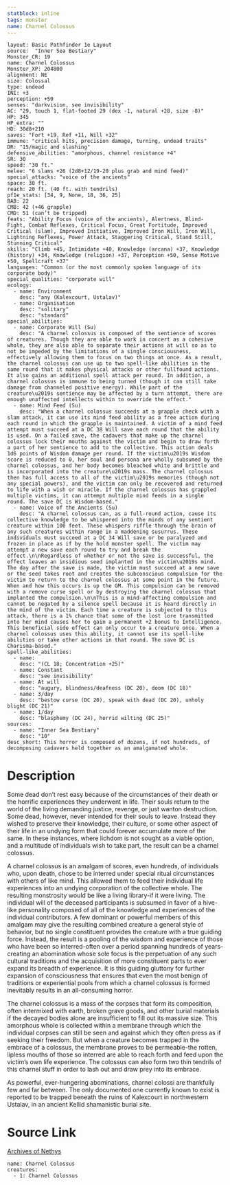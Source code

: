 ```yaml
---
statblock: inline
tags: monster
name: Charnel Colossus
---
```

```statblock
layout: Basic Pathfinder 1e Layout
source:  "Inner Sea Bestiary"
Monster_CR: 19
name: Charnel Colossus
Monster_XP: 204800
alignment: NE
size: Colossal
type: undead
INI: +3
perception: +50
senses: "darkvision, see invisibility"
AC: "29, touch 1, flat-footed 29 (dex -1, natural +28, size -8)"
HP: 345
HP_extra: ""
HD: 30d8+210
saves: "Fort +19, Ref +11, Will +32"
immune: "critical hits, precision damage, turning, undead traits"
DR: "15/magic and slashing"
defensive_abilities: "amorphous, channel resistance +4"
SR: 30
speed: "30 ft."
melee: "6 slams +26 (2d8+12/19-20 plus grab and mind feed)"
special_attacks: "voice of the ancients"
space: 30 ft.
reach: 20 ft. (40 ft. with tendrils)
pf1e_stats: [34, 9, None, 18, 36, 25]
BAB: 22
CMB: 42 (+46 grapple)
CMD: 51 (can’t be tripped)
feats: "Ability Focus (voice of the ancients), Alertness, Blind- Fight, Combat Reflexes, Critical Focus, Great Fortitude, Improved Critical (slam), Improved Initiative, Improved Iron Will, Iron Will, Lightning Reflexes, Power Attack, Staggering Critical, Stand Still, Stunning Critical"
skills: "Climb +45, Intimidate +40, Knowledge (arcana) +37, Knowledge (history) +34, Knowledge (religion) +37, Perception +50, Sense Motive +50, Spellcraft +37"
languages: "Common (or the most commonly spoken language of its corporate body)"
special_qualities: "corporate will"
ecology:
  - name: Environment
    desc: "any (Kalexcourt, Ustalav)"
  - name: Organisation
    desc: "solitary"
    desc: "standard"
special_abilities:
  - name: Corporate Will (Su)
    desc: "A charnel colossus is composed of the sentience of scores of creatures. Though they are able to work in concert as a cohesive whole, they are also able to separate their actions at will so as to not be impeded by the limitations of a single consciousness, effectively allowing them to focus on two things at once. As a result, the charnel colossus can use up to two spell-like abilities in the same round that it makes physical attacks or other fullfound actions. It also gains an additional spell attack per round. In addition, a charnel colossus is immune to being turned (though it can still take damage from channeled positive energy). While part of the creature\u2019s sentience may be affected by a turn attempt, there are enough unaffected intellects within to override the effect."
  - name: Mind Feed (Su)
    desc: "When a charnel colossus succeeds at a grapple check with a slam attack, it can use its mind feed ability as a free action during each round in which the grapple is maintained. A victim of a mind feed attempt must succeed at a DC 38 Will save each round that the ability is used. On a failed save, the cadavers that make up the charnel colossus lock their mouths against the victim and begin to draw forth a part of her sentience to add to the collective. This action deals 1d6 points of Wisdom damage per round. If the victim\u2019s Wisdom score is reduced to 0, her soul and persona are wholly subsumed by the charnel colossus, and her body becomes bleached white and brittle and is incorporated into the creature\u2019s mass. The charnel colossus then has full access to all of the victim\u2019s memories (though not any special powers), and the victim can only be recovered and returned to life with a wish or miracle. If the charnel colossus has grappled multiple victims, it can attempt multiple mind feeds in a single round. The save DC is Wisdom-based."
  - name: Voice of the Ancients (Su)
    desc: "A charnel colossus can, as a full-round action, cause its collective knowledge to be whispered into the minds of any sentient creature within 100 feet. These whispers riffle through the brain of any such creatures within range in a maddening susurrus. These individuals must succeed at a DC 34 Will save or be paralyzed and frozen in place as if by the hold monster spell. The victim may attempt a new save each round to try and break the effect.\n\nRegardless of whether or not the save is successful, the effect leaves an insidious seed implanted in the victim\u2019s mind. The day after the save is made, the victim must succeed at a new save or the seed takes root and creates the subconscious compulsion for the victim to return to the charnel colossus at some point in the future. When and how this occurs is up the GM. This compulsion can be removed with a remove curse spell or by destroying the charnel colossus that implanted the compulsion.\n\nThis is a mind-affecting compulsion and cannot be negated by a silence spell because it is heard directly in the mind of the victim. Each time a creature is subjected to this attack, there is a 1% chance that some of the lost lore transmitted into her mind causes her to gain a permanent +2 bonus to Intelligence. This beneficial side effect can only occur to a creature once. When a charnel colossus uses this ability, it cannot use its spell-like abilities or take other actions in that round. The save DC is Charisma-based."
spell-like_abilities:
  - name:
    desc: "(CL 18; Concentration +25)"
  - name: Constant
    desc: "see invisibility"
  - name: At will
    desc: "augury, blindness/deafness (DC 20), doom (DC 18)"
  - name: 3/day
    desc: "bestow curse (DC 20), speak with dead (DC 20), unholy blight (DC 21)"
  - name: 1/day
    desc: "blasphemy (DC 24), horrid wilting (DC 25)"
sources:
  - name: "Inner Sea Bestiary"
    desc: "10"
desc_short: This horror is composed of dozens, if not hundreds, of decomposing cadavers held together as an amalgamated whole.
```
# Description
Some dead don’t rest easy because of the circumstances of their death or the horrific experiences they underwent in life. Their souls return to the world of the living demanding justice, revenge, or just wanton destruction. Some dead, however, never intended for their souls to leave. Instead they wished to preserve their knowledge, their culture, or some other aspect of their life in an undying form that could forever accumulate more of the same. In these instances, where lichdom is not sought as a viable option, and a multitude of individuals wish to take part, the result can be a charnel colossus.

A charnel colossus is an amalgam of scores, even hundreds, of individuals who, upon death, chose to be interred under special ritual circumstances with others of like mind. This allowed them to feed their individual life experiences into an undying corporation of the collective whole. The resulting monstrosity would be like a living library-if it were living. The individual will of the deceased participants is subsumed in favor of a hive-like personality composed of all of the knowledge and experiences of the individual contributors. A few dominant or powerful members of this amalgam may give the resulting combined creature a general style of behavior, but no single constituent provides the creature with a true guiding force. Instead, the result is a pooling of the wisdom and experience of those who have been so interred-often over a period spanning hundreds of years-creating an abomination whose sole focus is the perpetuation of any such cultural traditions and the acquisition of more constituent parts to ever expand its breadth of experience. It is this guiding gluttony for further expansion of consciousness that ensures that even the most benign of traditions or experiential pools from which a charnel colossus is formed inevitably results in an all-consuming horror.

The charnel colossus is a mass of the corpses that form its composition, often intermixed with earth, broken grave goods, and other burial materials if the decayed bodies alone are insufficient to fill out its massive size. This amorphous whole is collected within a membrane through which the individual corpses can still be seen and against which they often press as if seeking their freedom. But when a creature becomes trapped in the embrace of a colossus, the membrane proves to be permeable-the rotten, lipless mouths of those so interred are able to reach forth and feed upon the victim’s own life experience. The colossus can also form two thin tendrils of this charnel stuff in order to lash out and draw prey into its embrace.

As powerful, ever-hungering abominations, charnel colossi are thankfully few and far between. The only documented one currently known to exist is reported to be trapped beneath the ruins of Kalexcourt in northwestern Ustalav, in an ancient Kellid shamanistic burial site.
# Source Link
[Archives of Nethys](https://aonprd.com/MonsterDisplay.aspx?ItemName=Charnel%20Colossus)
```encounter-table
name: Charnel Colossus
creatures:
  - 1: Charnel Colossus
```

